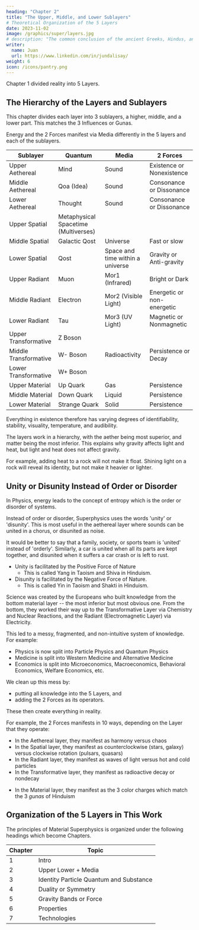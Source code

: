```yaml
---
heading: "Chapter 2"
title: "The Upper, Middle, and Lower Sublayers"
# Theoretical Organization of the 5 Layers
date: 2023-11-02
image: /graphics/super/layers.jpg
# description: "The common conclusion of the ancient Greeks, Hindus, and Chinese"
writer:
  name: Juan
  url: https://www.linkedin.com/in/jundalisay/
weight: 6
icon: /icons/pantry.png
---
```



Chapter 1 divided reality into 5 Layers.

## The Hierarchy of the Layers and Sublayers

This chapter divides each layer into 3 sublayers, a higher, middle, and a lower part. This matches the 3 Influences or Gunas.

Energy and the 2 Forces manifest via Media differently in the 5 layers and each of the sublayers.

Sublayer | Quantum | Media | 2 Forces
--- | --- | --- | ---
Upper Aethereal | Mind  | Sound | Existence or Nonexistence
Middle Aethereal | Qoa (Idea) | Sound | Consonance or Dissonance
Lower Aethereal | Thought | Sound | Consonance or Dissonance
Upper Spatial | Metaphysical Spacetime (Multiverses) |  |  
Middle Spatial | Galactic Qost | Universe | Fast or slow
Lower Spatial | Qost | Space and time within a universe | Gravity or Anti-gravity
Upper Radiant | Muon | Mor1 (Infrared) | Bright or Dark
Middle Radiant | Electron | Mor2 (Visible Light) | Energetic or non-energetic
Lower Radiant | Tau | Mor3 (UV Light) | Magnetic or Nonmagnetic
Upper Transformative | Z Boson |  |  
Middle Transformative | W- Boson | Radioactivity | Persistence or Decay
Lower Transformative | W+ Boson |  | 
Upper Material | Up Quark | Gas | Persistence | Blue Charge
Middle Material | Down Quark | Liquid | Persistence | Green Charge
Lower Material | Strange Quark | Solid | Persistence | Red Charge


<!-- . | Mid | Color Charge Quark qom | Stability or Instability
. | Lower | Color Charge Quark qom | Identity or Change -->

 
<!-- ## How Energy and the 2 Forces Manifest in the Sublayers -->

<!-- Layer | Energy | Manifestation
--- | --- | ---
Upper Aethereal | Strength of idea or feeling | 
Lower Aethereal | Strength of idea or feeling | Sound
Upper Spatial | Strength of a vortex (black hole) | Gravity
Lower Spatial | Strength of a vortex (black hole) | Gravity
Upper Radiant | Energy in a photon or electron | Heat and Light
Lower Radiant | Energy in a photon or electron | Heat and Light
Upper Transformative | Energy in a W Z boson | Stability
Transformative | Energy in a W Z boson | Stability
Material | Energy in an atomic nucleus | Identity -->


<!-- The ancient Hindus asserted that reality was made up of 5 Elements or Layers: Akasha, Vayu, Tejas, Jala, Bhumi.

Modern Physics calls these 5 Layers nowadays as: Aether, Spacetime, Electromagnetism, Weak Force, Strong Force respectively. 

We rename this as the Aethereal, Spatial, Radiant, Tranformative, and Material Layers in order to emphasize their qualities and make them intuitive and easy to understand.  -->


<!-- Energy manifests differently in each layer:
- In the Aethereal layer, it manifests as sound
- In the Spatial layer, it manifests as heat
- In the Radiant layer, it manifests as light
- In the Transformative layer, it manifests as stability 
- In the Material layer, it manifests as identity -->

Everything in existence therefore has varying degrees of identifiability, stability, visuality, temperature, and audibility. 

The layers work in a hierarchy, with the aether being most superior, and matter being the most inferior. This explains why gravity affects light and heat, but light and heat does not affect gravity. 

For example, adding heat to a rock will not make it float. Shining light on a rock will reveal its identity, but not make it heavier or lighter. 


## Unity or Disunity Instead of Order or Disorder

In Physics, energy leads to the concept of entropy which is the order or disorder of systems. 

Instead of order or disorder, Superphysics uses the words 'unity' or 'disunity'. This is most useful in the aethereal layer where sounds can be united in a chorus, or disunited as noise.

It would be better to say that a family, society, or sports team is 'united' instead of 'orderly'. Similarly, a car is united when all its parts are kept together, and disunited when it suffers a car crash or is left to rust. 

- Unity is facilitated by the Positive Force of Nature
  - This is called Yang in Taoism and Shiva in Hinduism.   
- Disunity is facilitated by the Negative Force of Nature.
  - This is called Yin in Taoism and Shakti in Hinduism.   


Science was created by the Europeans who built knowledge from the bottom material layer -- the most inferior but most obvious one. From the bottom, they worked their way up to the Transformative Layer via Chemistry and Nuclear Reactions, and the Radiant (Electromagnetic Layer) via Electricity.

This led to a messy, fragmented, and non-intuitive system of knowledge. For example:
- Physics is now split into Particle Physics and Quantum Physics
- Medicine is split into Western Medicine and Alternative Medicine 
- Economics is split into Microeconomics, Macroeconomics, Behavioral Economics, Welfare Economics, etc. 

We clean up this mess by:
- putting all knowledge into the 5 Layers, and
- adding the 2 Forces as its operators.

These then create everything in reality.

For example, the 2 Forces manifests in 10 ways, depending on the Layer that they operate:
- In the Aethereal layer, they manifest as harmony versus chaos
- In the Spatial layer, they manifest as counterclockwise (stars, galaxy) versus clockwise rotation (pulsars, quasars) 
- In the Radiant layer, they manifest as waves of light versus hot and cold particles
- In the Transformative layer, they manifest as radioactive decay or nondecay
<!-- right-hand versus left-hand spin -->
- In the Material layer, they manifest as the 3 color charges which match the 3 *gunas* of Hinduism
<!-- negative versus positive charges -->


## Organization of the 5 Layers in This Work

The principles of Material Superphysics is organized under the following headings which become Chapters.

Chapter | Topic
--- | ---
1 | Intro
2 | Upper Lower + Media
3 | Identity Particle Quantum and Substance
4 | Duality or Symmetry
5 | Gravity Bands or Force
6 | Properties 
7 | Technologies

<!-- 3 qost
  types

4 gravity attraction repulsion
  big bang
  expansion
  relativitgy

tunelling


qoa 
  types -->
